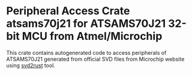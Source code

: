 # Peripheral Access Crate atsams70j21 for ATSAMS70J21 32-bit MCU from Atmel/Microchip

This crate contains autogenerated code to access peripherals of ATSAMS70J21 generated from official SVD files from Microchip website using [svd2rust](https://github.com/rust-embedded/svd2rust/) tool.
